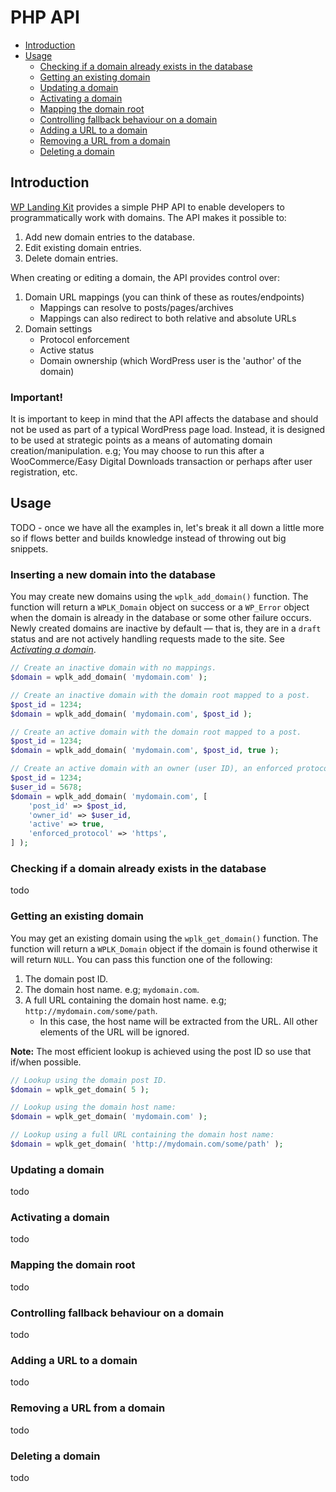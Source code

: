 # PHP API

- [Introduction](#introduction)
- [Usage](#usage)
    - [Checking if a domain already exists in the database](#checking-if-a-domain-already-exists-in-the-database)
    - [Getting an existing domain](#getting-an-existing-domain)
    - [Updating a domain](#updating-a-domain)
    - [Activating a domain](#activating-a-domain)
    - [Mapping the domain root](#mapping-the-domain-root)
    - [Controlling fallback behaviour on a domain](#controlling-fallback-behaviour-on-a-domain)
    - [Adding a URL to a domain](#adding-a-url-to-a-domain)
    - [Removing a URL from a domain](#removing-a-url-from-a-domain)
    - [Deleting a domain](#deleting-a-domain)

## Introduction

[WP Landing Kit](https://wplandingkit.com/) provides a simple PHP API to enable developers to programmatically work with domains. The API makes it
possible to:

1. Add new domain entries to the database.
1. Edit existing domain entries.
1. Delete domain entries.

When creating or editing a domain, the API provides control over:

1. Domain URL mappings (you can think of these as routes/endpoints)
    - Mappings can resolve to posts/pages/archives
    - Mappings can also redirect to both relative and absolute URLs
1. Domain settings
    - Protocol enforcement
    - Active status
    - Domain ownership (which WordPress user is the 'author' of the domain)

### Important!

It is important to keep in mind that the API affects the database and should not be used as part of a typical WordPress
page load. Instead, it is designed to be used at strategic points as a means of automating domain creation/manipulation.
e.g; You may choose to run this after a WooCommerce/Easy Digital Downloads transaction or perhaps after user
registration, etc.

## Usage

TODO - once we have all the examples in, let's break it all down a little more so if flows better and builds knowledge
instead of throwing out big snippets.

### Inserting a new domain into the database

You may create new domains using the `wplk_add_domain()` function. The function will return a `WPLK_Domain` object on
success or a `WP_Error` object when the domain is already in the database or some other failure occurs. Newly created
domains are inactive by default — that is, they are in a `draft` status and are not actively handling requests made to
the site. See _[Activating a domain](#activating-a-domain)_.

```php
// Create an inactive domain with no mappings.
$domain = wplk_add_domain( 'mydomain.com' );

// Create an inactive domain with the domain root mapped to a post.
$post_id = 1234;
$domain = wplk_add_domain( 'mydomain.com', $post_id );

// Create an active domain with the domain root mapped to a post.
$post_id = 1234;
$domain = wplk_add_domain( 'mydomain.com', $post_id, true );

// Create an active domain with an owner (user ID), an enforced protocol, and with the root mapped to a post.
$post_id = 1234;
$user_id = 5678;
$domain = wplk_add_domain( 'mydomain.com', [
    'post_id' => $post_id,
    'owner_id' => $user_id,
    'active' => true,
    'enforced_protocol' => 'https',
] );
```

### Checking if a domain already exists in the database

todo

### Getting an existing domain

You may get an existing domain using the `wplk_get_domain()` function. The function will return a `WPLK_Domain` object
if the domain is found otherwise it will return `NULL`. You can pass this function one of the following:

1. The domain post ID.
1. The domain host name. e.g; `mydomain.com`.
1. A full URL containing the domain host name. e.g; `http://mydomain.com/some/path`.
    - In this case, the host name will be extracted from the URL. All other elements of the URL will be ignored.

**Note:** The most efficient lookup is achieved using the post ID so use that if/when possible.

```php
// Lookup using the domain post ID.
$domain = wplk_get_domain( 5 );

// Lookup using the domain host name:
$domain = wplk_get_domain( 'mydomain.com' );

// Lookup using a full URL containing the domain host name:
$domain = wplk_get_domain( 'http://mydomain.com/some/path' );
```

### Updating a domain

todo

### Activating a domain

todo

### Mapping the domain root

todo

### Controlling fallback behaviour on a domain

todo

### Adding a URL to a domain

todo

### Removing a URL from a domain

todo

### Deleting a domain

todo



<!-- todo - Focus on getting basic guides in place (enough for people to get started) then add in technical docs for each function  -->
<!-- ## Functions -->

<!-- | Function | Use | -->
<!-- |---|---| -->
<!-- | [wplk_add_domain()](functions/wplk_add_domain.md) | Add new domains to the database. | -->
<!-- | [fn](functions/fn.md) |  | -->

<!-- ## Objects -->

<!-- There are a few underlying objects used by the API functions which you may use if you prefer to work with objects. These -->
<!-- are included in the API and are safe to use as per these documented examples: -->

<!-- - [WPLK_Domain](objects/wplk_domain.md) object -->
<!-- - [WPLK_Mapping](objects/wplk_mapping.md) object -->